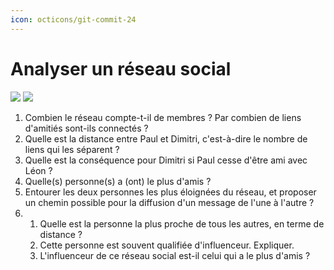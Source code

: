 ```yaml
---
icon: octicons/git-commit-24
---
```


# Analyser un réseau social

![](/images/rs-analyse.png#only-light)
![](/images/rs-analyse-d.png#only-dark)

1. Combien le réseau compte-t-il de membres ? Par combien de liens d'amitiés sont-ils connectés ?
2. Quelle est la distance entre Paul et Dimitri, c'est-à-dire le nombre de liens qui les séparent ?
3. Quelle est la conséquence pour Dimitri si Paul cesse d'être ami avec Léon ?
4. Quelle(s) personne(s) a (ont) le plus d'amis ?
5. Entourer les deux personnes les plus éloignées du réseau, et proposer un chemin possible pour la diffusion d'un message de l'une à l'autre ?
6. 
    1. Quelle est la personne la plus proche de tous les autres, en terme de distance ?
    2. Cette personne est souvent qualifiée d'influenceur. Expliquer.
    3. L'influenceur de ce réseau social est-il celui qui a le plus d'amis ?
